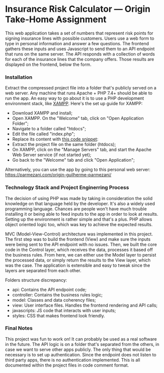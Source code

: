 # Insurance Risk Calculator — Origin Take-Home Assignment
This web application takes a set of numbers that represent risk points for signing insurance lines with possible customers. Users use a web form to type in personal information and answer a few questions. The frontend gathers these inputs and uses Javascript to send them to an API endpoint that runs on the same server. The API responds with a collection of words for each of the insurance lines that the company offers. Those results are displayed on the frontend, below the form.

### Installation
Extract the compressed project file into a folder that's publicly served on a web server. Any machine that runs Apache + PHP 7.4+ should be able to run the app. An easy way to go about it is to use a PHP development environment stack, like [XAMPP](https://www.apachefriends.org/). Here's the set up guide for XAMPP:
- Download XAMPP and install;
- Open XAMPP. On the "Welcome" tab, click on "Open Application Folder";
- Navigate to a folder called "htdocs";
- Edit the file called "index.php";
- Replace its content with [this code snippet](https://parmezani.com/XAMPP-snippet.txt):
- Extract the project file on the same folder (htdocs);
- On XAMPP, click on the "Manage Servers" tab, and start the Apache Web Server service (if not started yet);
- Go back to the "Welcome" tab and click "Open Application";

Alternatively, you can use the app by going to this personal web server: https://parmezani.com/origin-guilherme-parmezani/

### Technology Stack and Project Enginerring Process
The decision of using PHP was made by taking in consideration the solid knowledge on that language held by the developer. It's also a widely used programming language. Chances are people won't have much trouble installing it or being able to feed inputs to the app in order to look at results. Setting up the environment is rather simple and that's a plus. PHP allows object oriented logic too, which was key to achieve the expected results.

MVC (Model-View-Control) architecture was implemented in this project. The first step was to build the frontend (View) and make sure the inputs were being sent to the API endpoint with no issues. Then, we built the core code in the Control layer, which receives the data, processes it based off the business rules. From here, we can either use the Model layer to persist the processed data, or simply return the results to the View layer, which was the case. The application is extensible and easy to tweak since the layers are separated from each other.

Folders structure discrepancy:
- api: Contains the API endpoint code;
- controller: Contains the business rules logic;
- model: Classes and data coherency files;
- view: User interface files. Handles the frontend rendering and API calls;
- javascripts: JS code that interacts with user inputs;
- styles: CSS that makes frontend look friendly.

### Final Notes
This project was fun to work on! It can probably be used as a real software in the future. The API logic is on a folder that's separated from the others, in case we want to serve other apps publicly. The only thing that would be necessary is to set up authentication. Since the endpoint does not listen to third party apps, there is no authentication implemented. This is all documented within the project files in code comment format.